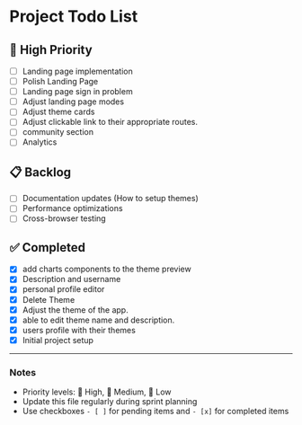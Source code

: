 # Project Todo List

## 🚀 High Priority

- [ ] Landing page implementation
- [ ] Polish Landing Page
- [ ] Landing page sign in problem
- [ ] Adjust landing page modes
- [ ] Adjust theme cards
- [ ] Adjust clickable link to their appropriate routes.
- [ ] community section
- [ ] Analytics

## 📋 Backlog

- [ ] Documentation updates (How to setup themes)
- [ ] Performance optimizations
- [ ] Cross-browser testing

## ✅ Completed

<!-- Move items here when done -->

- [x] add charts components to the theme preview
- [x] Description and username
- [x] personal profile editor
- [x] Delete Theme
- [x] Adjust the theme of the app.
- [x] able to edit theme name and description.
- [x] users profile with their themes
- [x] Initial project setup

---

### Notes

- Priority levels: 🚀 High, 🔄 Medium, 🐢 Low
- Update this file regularly during sprint planning
- Use checkboxes `- [ ]` for pending items and `- [x]` for completed items
